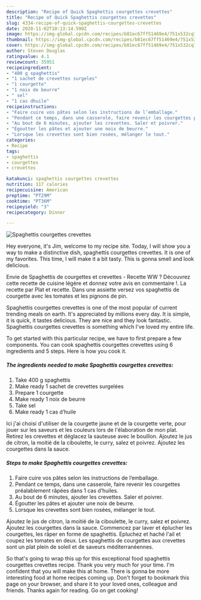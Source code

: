 ```yaml
---
description: "Recipe of Quick Spaghettis courgettes crevettes"
title: "Recipe of Quick Spaghettis courgettes crevettes"
slug: 4334-recipe-of-quick-spaghettis-courgettes-crevettes
date: 2020-11-02T10:13:14.590Z
image: https://img-global.cpcdn.com/recipes/b81ec67ff51469e4/751x532cq70/spaghettis-courgettes-crevettes-photo-principale-de-la-recette.jpg
thumbnail: https://img-global.cpcdn.com/recipes/b81ec67ff51469e4/751x532cq70/spaghettis-courgettes-crevettes-photo-principale-de-la-recette.jpg
cover: https://img-global.cpcdn.com/recipes/b81ec67ff51469e4/751x532cq70/spaghettis-courgettes-crevettes-photo-principale-de-la-recette.jpg
author: Steven Douglas
ratingvalue: 4.1
reviewcount: 35951
recipeingredient:
- "400 g spaghettis"
- "1 sachet de crevettes surgeles"
- "1 courgette"
- "1 noix de beurre"
- " sel"
- "1 cas dhuile"
recipeinstructions:
- "Faire cuire vos pâtes selon les instructions de l’emballage."
- "Pendant ce temps, dans une casserole, faire revenir les courgettes préalablement râpées dans 1 cas d’huiles."
- "Au bout de 6 minutes, ajouter les crevettes. Saler et poivrer."
- "Égoutter les pâtes et ajouter une noix de beurre."
- "Lorsque les crevettes sont bien rosées, mélanger le tout."
categories:
- Recipe
tags:
- spaghettis
- courgettes
- crevettes

katakunci: spaghettis courgettes crevettes 
nutrition: 117 calories
recipecuisine: American
preptime: "PT29M"
cooktime: "PT36M"
recipeyield: "3"
recipecategory: Dinner

---
```



![Spaghettis courgettes crevettes](https://img-global.cpcdn.com/recipes/b81ec67ff51469e4/751x532cq70/spaghettis-courgettes-crevettes-photo-principale-de-la-recette.jpg)

Hey everyone, it's Jim, welcome to my recipe site. Today, I will show you a way to make a distinctive dish, spaghettis courgettes crevettes. It is one of my favorites. This time, I will make it a bit tasty. This is gonna smell and look delicious.

Envie de Spaghettis de courgettes et crevettes - Recette WW ? Découvrez cette recette de cuisine légère et donnez votre avis en commentaire !. La recette par Plat et recette. Dans une assiette versez vos spaghettis de courgette avec les tomates et les pignons de pin.

Spaghettis courgettes crevettes is one of the most popular of current trending meals on earth. It's appreciated by millions every day. It is simple, it is quick, it tastes delicious. They are nice and they look fantastic. Spaghettis courgettes crevettes is something which I've loved my entire life.


To get started with this particular recipe, we have to first prepare a few components. You can cook spaghettis courgettes crevettes using 6 ingredients and 5 steps. Here is how you cook it.

<!--inarticleads1-->

##### The ingredients needed to make Spaghettis courgettes crevettes:

1. Take 400 g spaghettis
1. Make ready 1 sachet de crevettes surgelées
1. Prepare 1 courgette
1. Make ready 1 noix de beurre
1. Take  sel
1. Make ready 1 cas d’huile


Ici j&#39;ai choisi d&#39;utiliser de la courgette jaune et de la courgette verte, pour jouer sur les saveurs et les couleurs lors de l&#39;élaboration de mon plat. Retirez les crevettes et déglacez la sauteuse avec le bouillon. Ajoutez le jus de citron, la moitié de la ciboulette, le curry, salez et poivrez. Ajoutez les courgettes dans la sauce. 

<!--inarticleads2-->

##### Steps to make Spaghettis courgettes crevettes:

1. Faire cuire vos pâtes selon les instructions de l’emballage.
1. Pendant ce temps, dans une casserole, faire revenir les courgettes préalablement râpées dans 1 cas d’huiles.
1. Au bout de 6 minutes, ajouter les crevettes. Saler et poivrer.
1. Égoutter les pâtes et ajouter une noix de beurre.
1. Lorsque les crevettes sont bien rosées, mélanger le tout.


Ajoutez le jus de citron, la moitié de la ciboulette, le curry, salez et poivrez. Ajoutez les courgettes dans la sauce. Commencez par laver et éplucher les courgettes, les râper en forme de spaghettis. Epluchez et haché l&#39;ail et coupez les tomates en deux. Les spaghettis de courgettes aux crevettes sont un plat plein de soleil et de saveurs méditerranéennes. 

So that's going to wrap this up for this exceptional food spaghettis courgettes crevettes recipe. Thank you very much for your time. I'm confident that you will make this at home. There is gonna be more interesting food at home recipes coming up. Don't forget to bookmark this page on your browser, and share it to your loved ones, colleague and friends. Thanks again for reading. Go on get cooking!
